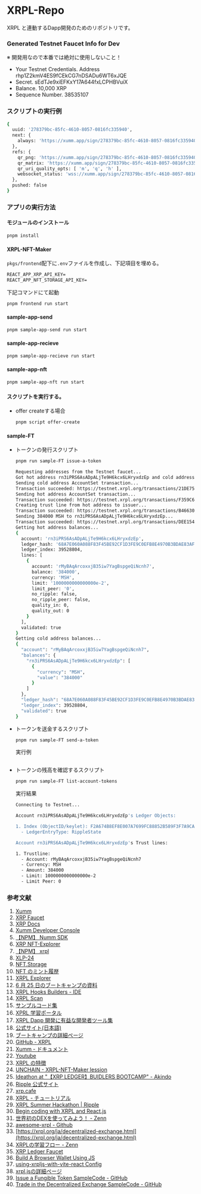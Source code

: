 # XRPL-Repo

XRPL と連動するDapp開発のためのリポジトリです。

### Generated Testnet Faucet Info for Dev

※ 開発用なので本番では絶対に使用しないこと！

- Your Testnet Credentials.
  Address
  rhp1Z2kmV4ES9fCEkCG7nDSADu6WT6xJQE
- Secret.
  sEdTJe9xiEFKxY17A644fxLCPHBVuiX
- Balance.
  10,000 XRP
- Sequence Number.
  38535107

### スクリプトの実行例

```bash
{
  uuid: '278379bc-85fc-4610-8057-0816fc335940',
  next: {
    always: 'https://xumm.app/sign/278379bc-85fc-4610-8057-0816fc335940'
  },
  refs: {
    qr_png: 'https://xumm.app/sign/278379bc-85fc-4610-8057-0816fc335940_q.png',
    qr_matrix: 'https://xumm.app/sign/278379bc-85fc-4610-8057-0816fc335940_q.json',
    qr_uri_quality_opts: [ 'm', 'q', 'h' ],
    websocket_status: 'wss://xumm.app/sign/278379bc-85fc-4610-8057-0816fc335940'
  },
  pushed: false
}
```

### アプリの実行方法

#### モジュールのインストール

```bash
pnpm install
```

#### XRPL-NFT-Maker

`pkgs/frontend`配下に`.env`ファイルを作成し、下記項目を埋める。

```txt
REACT_APP_XRP_API_KEY=
REACT_APP_NFT_STORAGE_API_KEY=
```

下記コマンドにて起動

```bash
pnpm frontend run start
```

#### sample-app-send

```bash
pnpm sample-app-send run start
```

#### sample-app-recieve

```bash
pnpm sample-app-recieve run start
```

#### sample-app-nft

```bash
pnpm sample-app-nft run start
```

#### スクリプトを実行する。

- offer createする場合

  ```bash
  pnpm script offer-create
  ```

#### sample-FT

- トークンの発行スクリプト

  ```bash
  pnpm run sample-FT issue-a-token
  ```

  ```bash
  Requesting addresses from the Testnet faucet...
  Got hot address rn3iPRS6AsADpALjTe9H6kcx6LHryxdzEp and cold address rMyBAqArcoxxjB35iw7YagBspgeQiNcnh7.
  Sending cold address AccountSet transaction...
  Transaction succeeded: https://testnet.xrpl.org/transactions/21DE75E6FC53945D51EFA5A0A59709EC44257D5748F2AE2BDFF992962D4FD71B
  Sending hot address AccountSet transaction...
  Transaction succeeded: https://testnet.xrpl.org/transactions/F359C63CF9483A4D06ECEB7830AB0B1456591724303C16158D89EE86FD03A1CD
  Creating trust line from hot address to issuer...
  Transaction succeeded: https://testnet.xrpl.org/transactions/B46630A8C76EC5B36EA70C6C435086AB2DF36D49CD76FCBBD8D5B251434372BD
  Sending 384000 MSH to rn3iPRS6AsADpALjTe9H6kcx6LHryxdzEp...
  Transaction succeeded: https://testnet.xrpl.org/transactions/DEE154C08A7BA10804EBCB0A73FFBC5D635989705DA6E9EE09FE02E714EA975A
  Getting hot address balances...
  {
    account: 'rn3iPRS6AsADpALjTe9H6kcx6LHryxdzEp',
    ledger_hash: '68A7E060A088F83F45BE92CF1D3FE9C0EFB8E4970B3BDAE83AF9B8FE272DD874',
    ledger_index: 39528804,
    lines: [
      {
        account: 'rMyBAqArcoxxjB35iw7YagBspgeQiNcnh7',
        balance: '384000',
        currency: 'MSH',
        limit: '1000000000000000e-2',
        limit_peer: '0',
        no_ripple: false,
        no_ripple_peer: false,
        quality_in: 0,
        quality_out: 0
      }
    ],
    validated: true
  }
  Getting cold address balances...
  {
    "account": "rMyBAqArcoxxjB35iw7YagBspgeQiNcnh7",
    "balances": {
      "rn3iPRS6AsADpALjTe9H6kcx6LHryxdzEp": [
        {
          "currency": "MSH",
          "value": "384000"
        }
      ]
    },
    "ledger_hash": "68A7E060A088F83F45BE92CF1D3FE9C0EFB8E4970B3BDAE83AF9B8FE272DD874",
    "ledger_index": 39528804,
    "validated": true
  }
  ```

- トークンを送金するスクリプト

  ```bash
  pnpm run sample-FT send-a-token
  ```

  実行例

  ```bash
  
  ```

- トークンの残高を確認するスクリプト

  ```bash
  pnpm run sample-FT list-account-tokens
  ```

  実行結果

  ```bash
  Connecting to Testnet...

  Account rn3iPRS6AsADpALjTe9H6kcx6LHryxdzEp's Ledger Objects:

  1. Index (ObjectID/keylet): F2A674B8EF8E007A7699FC88852B589F3F7A9CA83976309D5018057484EF6C43
    - LedgerEntryType: RippleState 

  Account rn3iPRS6AsADpALjTe9H6kcx6LHryxdzEp's Trust lines:

  1. Trustline:
    - Account: rMyBAqArcoxxjB35iw7YagBspgeQiNcnh7
    - Currency: MSH
    - Amount: 384000
    - Limit: 1000000000000000e-2
    - Limit Peer: 0
  ```

### 参考文献

1. [Xumm](https://xumm.app/)
2. [XRP Faucet](https://xrpl.org/ja/xrp-testnet-faucet.html)
3. [XRP Docs](https://xrpl.org/ja/docs.html)
4. [Xumm Developer Console](https://apps.xumm.dev/)
5. [【NPM】 Numm SDK](https://www.npmjs.com/package/xumm)
6. [XRP NFT-Explorer](https://test.bithomp.com/nft-explorer)
7. [【NPM】 xrpl](https://www.npmjs.com/package/xrpl)
8. [XLP-24](https://github.com/XRPLF/XRPL-Standards/discussions/69)
9. [NFT.Storage](https://nft.storage/)
10. [NFT のミント履歴](https://test.bithomp.com/nft/00080000214300096509110EFDB01B85F3837B10BBC6B13616E5DA9C00000001)
11. [XRPL Explorer](https://livenet.xrpl.org/)
12. [6 月 25 日のブートキャンプの資料](https://speakerdeck.com/tequ/introduction-xrpl-for-ideathon)
13. [XRPL Hooks Builders - IDE](https://hooks-builder.xrpl.org/develop/1f8109c80f504e6326db2735df2f0ad6)
14. [XRPL Scan](https://xrpscan.com/)
15. [サンプルコード集](https://xrpl.org/ja/code-samples.html)
16. [XPRL 学習ポータル](https://learn.xrpl.org/)
17. [XRPL Dapp 開発に有益な開発者ツール集](https://xrpl.org/dev-tools.html)
18. [公式サイト(日本語)](https://xrpl.org/ja/index.html)
19. [ブートキャンプの詳細ページ](https://lu.ma/xrpl_builders_bootcamp)
20. [GitHub - XRPL](https://github.com/XRPLF)
21. [Xumm - ドキュメント](https://xumm.readme.io/)
22. [Youtube](https://youtube.com/channel/UC6zTJdNCBI-TKMt5ubNc_Gg)
23. [XRPL の特徴](https://xrpl.org/ja/xrp-overview.html)
24. [UNCHAIN - XRPL-NFT-Maker lession](https://app.unchain.tech/learn/XRPL-NFT-Maker/ja/0/1/)
25. [Ideathon at "【XRP LEDGER】BUIDLERS BOOTCAMP" - Akindo](https://app.akindo.io/hackathons/Be7ZEGBOWT066OJKl)
26. [Ripple 公式サイト](https://ripple.com/)
27. [xrp.cafe](https://xrp.cafe/)
28. [XRPL - チュートリアル](https://xrpl.org/tutorials.html)
29. [XRPL Summer Hackathon | Ripple](https://dorahacks.io/hackathon/xrpl-hackathon)
30. [Begin coding with XRPL and React.js](https://learn.xrpl.org/course/build-with-react-js-and-xrpl/lesson/begin-coding-with-xrpl-and-react-js/)
31. [世界初のDEXを使ってみよう！ - Zenn ](https://zenn.dev/tequ/articles/use-original-dex)
32. [awesome-xrpl - Github](https://github.com/wojake/awesome-xrpl)
33. [https://xrpl.org/ja/decentralized-exchange.html](https://xrpl.org/ja/decentralized-exchange.html)
34. [XRPLの学習フロー - Zenn](https://zenn.dev/tequ/articles/xrpl-learning-flow)
35. [XRP Ledger Faucet](https://faucet.tequ.dev/)
36. [Build A Browser Wallet Using JS](https://xrpl.org/build-a-browser-wallet-in-js.html)
37. [using-xrpljs-with-vite-react Config](https://github.com/XRPLF/xrpl.js/blob/main/UNIQUE_SETUPS.md#using-xrpljs-with-vite-react)
38. [xrpl.jsの詳細ページ](https://js.xrpl.org/)
39. [Issue a Fungible Token SampleCode - GitHub](https://github.com/XRPLF/xrpl-dev-portal/tree/master/content/_code-samples/issue-a-token/)
40. [Trade in the Decentralized Exchange SampleCode - GitHub](https://github.com/XRPLF/xrpl-dev-portal/tree/master/content/_code-samples/trade-in-the-decentralized-exchange/)